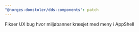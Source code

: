 ```yaml
---
"@norges-domstoler/dds-components": patch
---
```


Fikser UX bug hvor miljøbanner kræsjet med meny i AppShell
